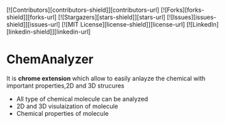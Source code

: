 [![Contributors][contributors-shield]][contributors-url]
[![Forks][forks-shield]][forks-url]
[![Stargazers][stars-shield]][stars-url]
[![Issues][issues-shield]][issues-url]
[![MIT License][license-shield]][license-url]
[![LinkedIn][linkedin-shield]][linkedin-url]


# ChemAnalyzer 
It is  **chrome extension** which allow to easily anlayze the chemical with important properties,2D and 3D strucures
  
  + All type of chemical molecule can be analyzed
  + 2D and 3D visulaization of molecule 
  + Chemical properties of molecule 